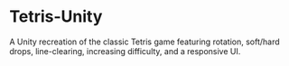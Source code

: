 # Tetris-Unity
A Unity recreation of the classic Tetris game featuring rotation, soft/hard drops, line-clearing, increasing difficulty, and a responsive UI.
